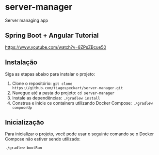 # server-manager

Server managing app

## Spring Boot + Angular Tutorial

https://www.youtube.com/watch?v=8ZPsZBcue50

## Instalação

Siga as etapas abaixo para instalar o projeto:

1. Clone o repositório: `git clone https://github.com/tiagospeckart/server-manager.git`
2. Navegue até a pasta do projeto: `cd server-manager`
3. Instale as dependências: `./gradlew install`
4. Construa e inicie os containers utilizando Docker Compose: `./gradlew composeUp`

## Inicialização

Para inicializar o projeto, você pode usar o seguinte comando se o Docker Compose não estiver sendo utilizado:

```bash
./gradlew bootRun
```

